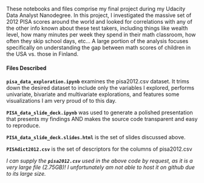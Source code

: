 These notebooks and files comprise my final project during my Udacity Data Analyst Nanodegree. In this project, I investigated the massive set of 2012 PISA scores around the world and looked for correlations with any of the other info known about these test takers, including things like wealth level, how many minutes per week they spend in their math classroom, how often they skip school days, etc... A large portion of the analysis focuses specifically on understanding the gap between math scores of children in the USA vs. those in Finland. 

#### Files Described

**`pisa_data_exploration.ipynb`** examines the pisa2012.csv dataset. It trims down the desired dataset to include only the variables I explored, performs univariate, bivariate and multivariate explorations, and features some visualizations I am very proud of to this day. 

**`PISA_data_slide_deck.ipynb`** was used to generate a polished presentation that presents my findings AND makes the source code transparent and easy to reproduce.

**`PISA_data_slide_deck.slides.html`** is the set of slides discussed above.

**`PISAdict2012.csv`** is the set of descriptors for the columns of pisa2012.csv


*I can supply the **`pisa2012.csv`** used in the above code by request, as it is a very large file (2.75GB)! I unfortunately am not able to host it on github due to its large size.*
